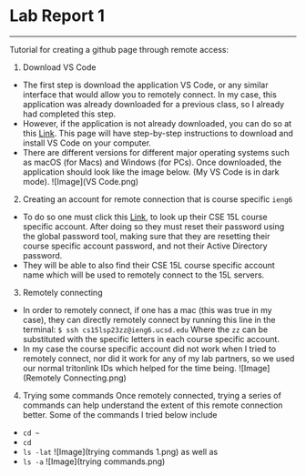 # Lab Report 1
***
Tutorial for creating a github page through remote access:
1. Download VS Code 
* The first step is download the application VS Code, or any similar interface that would allow you to remotely connect. In my case, this application was already downloaded for a previous class, so I already had completed this step. 
* However, if the application is not already downloaded, you can do so at this [Link](https://code.visualstudio.com/). This page will have step-by-step instructions to download and install VS Code on your computer. 
* There are different versions for different major operating systems such as macOS (for Macs) and Windows (for PCs). Once downloaded, the application should look like the image below. (My VS Code is in dark mode). 
![Image](VS Code.png)

2. Creating an account for remote connection that is course specific `ieng6`
* To do so one must click this [Link](https://sdacs.ucsd.edu/~icc/index.php), to look up their CSE 15L course specific account. After doing so they must reset their password using the global password tool, making sure that they are resetting their course specific account password, and not their Active Directory password. 
* They will be able to also find their CSE 15L course specific account name which will be used to remotely connect to the 15L servers. 

3. Remotely connecting 
* In order to remotely connect, if one has a mac (this was true in my case), they can directly remotely connect by running this line in the terminal:
```$ ssh cs15lsp23zz@ieng6.ucsd.edu```
Where the `zz` can be substituted with the specific letters in each course specific account. 
* In my case the course specific account did not work when I tried to remotely connect, nor did it work for any of my lab partners, so we used our normal tritonlink IDs which helped for the time being.
![Image](Remotely Connecting.png)

4. Trying some commands 
Once remotely connected, trying a series of commands can help understand the extent of this remote connection better. Some of the commands I tried below include
* `cd ~`
* `cd`
* `ls -lat`
![Image](trying commands 1.png)
as well as 
* `ls -a`
![Image](trying commands.png)
